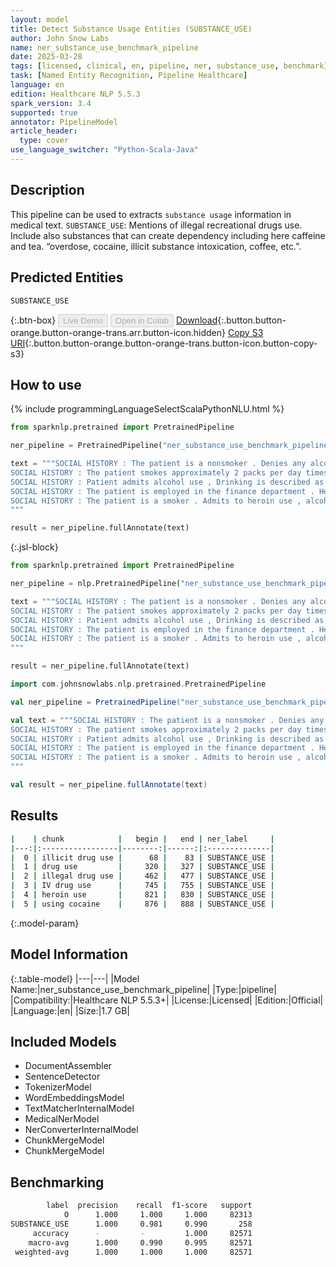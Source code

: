 ```yaml
---
layout: model
title: Detect Substance Usage Entities (SUBSTANCE_USE)
author: John Snow Labs
name: ner_substance_use_benchmark_pipeline
date: 2025-03-28
tags: [licensed, clinical, en, pipeline, ner, substance_use, benchmark]
task: [Named Entity Recognition, Pipeline Healthcare]
language: en
edition: Healthcare NLP 5.5.3
spark_version: 3.4
supported: true
annotator: PipelineModel
article_header:
  type: cover
use_language_switcher: "Python-Scala-Java"
---
```


## Description

This pipeline can be used to extracts `substance usage` information in medical text.
`SUBSTANCE_USE`: Mentions of illegal recreational drugs use. Include also substances that can create dependency including here caffeine and tea. “overdose, cocaine, illicit substance intoxication, coffee, etc.”.

## Predicted Entities

`SUBSTANCE_USE`

{:.btn-box}
<button class="button button-orange" disabled>Live Demo</button>
<button class="button button-orange" disabled>Open in Colab</button>
[Download](https://s3.amazonaws.com/auxdata.johnsnowlabs.com/clinical/models/ner_substance_use_benchmark_pipeline_en_5.5.3_3.4_1743121281304.zip){:.button.button-orange.button-orange-trans.arr.button-icon.hidden}
[Copy S3 URI](s3://auxdata.johnsnowlabs.com/clinical/models/ner_substance_use_benchmark_pipeline_en_5.5.3_3.4_1743121281304.zip){:.button.button-orange.button-orange-trans.button-icon.button-copy-s3}

## How to use



<div class="tabs-box" markdown="1">
{% include programmingLanguageSelectScalaPythonNLU.html %}

```python
from sparknlp.pretrained import PretrainedPipeline

ner_pipeline = PretrainedPipeline("ner_substance_use_benchmark_pipeline", "en", "clinical/models")

text = """SOCIAL HISTORY : The patient is a nonsmoker . Denies any alcohol or illicit drug use . The patient does live with his family .
SOCIAL HISTORY : The patient smokes approximately 2 packs per day times greater than 40 years . He does drink occasional alcohol approximately 5 to 6 alcoholic drinks per month . He denies any drug use . He is a retired liquor store owner .
SOCIAL HISTORY : Patient admits alcohol use , Drinking is described as heavy , Patient denies illegal drug use , Patient denies STD history , Patient denies tobacco use .
SOCIAL HISTORY : The patient is employed in the finance department . He is a nonsmoker . He does consume alcohol on the weekend as much as 3 to 4 alcoholic beverages per day on the weekends . He denies any IV drug use or abuse .
SOCIAL HISTORY : The patient is a smoker . Admits to heroin use , alcohol abuse as well . Also admits today using cocaine .
"""

result = ner_pipeline.fullAnnotate(text)
```

{:.jsl-block}
```python
from sparknlp.pretrained import PretrainedPipeline

ner_pipeline = nlp.PretrainedPipeline("ner_substance_use_benchmark_pipeline", "en", "clinical/models")

text = """SOCIAL HISTORY : The patient is a nonsmoker . Denies any alcohol or illicit drug use . The patient does live with his family .
SOCIAL HISTORY : The patient smokes approximately 2 packs per day times greater than 40 years . He does drink occasional alcohol approximately 5 to 6 alcoholic drinks per month . He denies any drug use . He is a retired liquor store owner .
SOCIAL HISTORY : Patient admits alcohol use , Drinking is described as heavy , Patient denies illegal drug use , Patient denies STD history , Patient denies tobacco use .
SOCIAL HISTORY : The patient is employed in the finance department . He is a nonsmoker . He does consume alcohol on the weekend as much as 3 to 4 alcoholic beverages per day on the weekends . He denies any IV drug use or abuse .
SOCIAL HISTORY : The patient is a smoker . Admits to heroin use , alcohol abuse as well . Also admits today using cocaine .
"""

result = ner_pipeline.fullAnnotate(text)
```

```scala
import com.johnsnowlabs.nlp.pretrained.PretrainedPipeline

val ner_pipeline = PretrainedPipeline("ner_substance_use_benchmark_pipeline", "en", "clinical/models")

val text = """SOCIAL HISTORY : The patient is a nonsmoker . Denies any alcohol or illicit drug use . The patient does live with his family .
SOCIAL HISTORY : The patient smokes approximately 2 packs per day times greater than 40 years . He does drink occasional alcohol approximately 5 to 6 alcoholic drinks per month . He denies any drug use . He is a retired liquor store owner .
SOCIAL HISTORY : Patient admits alcohol use , Drinking is described as heavy , Patient denies illegal drug use , Patient denies STD history , Patient denies tobacco use .
SOCIAL HISTORY : The patient is employed in the finance department . He is a nonsmoker . He does consume alcohol on the weekend as much as 3 to 4 alcoholic beverages per day on the weekends . He denies any IV drug use or abuse .
SOCIAL HISTORY : The patient is a smoker . Admits to heroin use , alcohol abuse as well . Also admits today using cocaine .
"""

val result = ner_pipeline.fullAnnotate(text)
```
</div>

## Results

```bash
|    | chunk            |   begin |   end | ner_label     |
|---:|:-----------------|--------:|------:|:--------------|
|  0 | illicit drug use |      68 |    83 | SUBSTANCE_USE |
|  1 | drug use         |     320 |   327 | SUBSTANCE_USE |
|  2 | illegal drug use |     462 |   477 | SUBSTANCE_USE |
|  3 | IV drug use      |     745 |   755 | SUBSTANCE_USE |
|  4 | heroin use       |     821 |   830 | SUBSTANCE_USE |
|  5 | using cocaine    |     876 |   888 | SUBSTANCE_USE |
```

{:.model-param}
## Model Information

{:.table-model}
|---|---|
|Model Name:|ner_substance_use_benchmark_pipeline|
|Type:|pipeline|
|Compatibility:|Healthcare NLP 5.5.3+|
|License:|Licensed|
|Edition:|Official|
|Language:|en|
|Size:|1.7 GB|

## Included Models

- DocumentAssembler
- SentenceDetector
- TokenizerModel
- WordEmbeddingsModel
- TextMatcherInternalModel
- MedicalNerModel
- NerConverterInternalModel
- ChunkMergeModel
- ChunkMergeModel

## Benchmarking

```bash
        label  precision    recall  f1-score   support
            O      1.000     1.000     1.000     82313
SUBSTANCE_USE      1.000     0.981     0.990       258
     accuracy      -         -         1.000     82571
    macro-avg      1.000     0.990     0.995     82571
 weighted-avg      1.000     1.000     1.000     82571
```